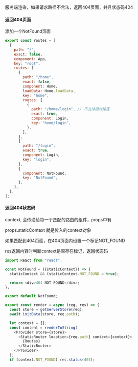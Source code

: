 服务端渲染，如果请求路径不合法，返回404页面，并且状态码404

#### 返回404页面

添加一个NotFound页面

```js
export const routes = [
  {
    path: "/",
    exact: false,
    component: App,
    key: "root",
    routes: [
      {
        path: "/home",
        exact: false,
        component: Home,
        loadData: Home.loadData,
        key: "home",
        routes: [
          {
            path: "/home/login", // 不支持相对路径
            exact: true,
            component: Login,
            key: "home/login",
          },
        ],
      },
      {
        path: "/login",
        exact: true,
        component: Login,
        key: "login",
      },
      {
        component: NotFound,
        key: "NotFound",
      },
    ],
  },
];

```

#### 返回404状态码

context, 会传递给每一个匹配的路由的组件，props中有

props.staticContext  就是传入的context对象

如果匹配到404页面，在404页面内设置一个标记NOT_FOUND

res返回内容时判断context是否存在标记，返回状态码

```js
import React from "react";

const NotFound = ({staticContext}) => {
  staticContext && (staticContext.NOT_FOUND = true);

  return <div>404 NOT FOUND</div>;
};

export default NotFound;

```



```js
export const render = async (req, res) => {
  const store = getServerStore(req);
  await initData(store, req.path);

  let context = {};
  const content = renderToString(
    <Provider store={store}>
      <StaticRouter location={req.path} context={context}>
        {Routes}
      </StaticRouter>
    </Provider>
  );
  if (context.NOT_FOUND) res.status(404);

```

